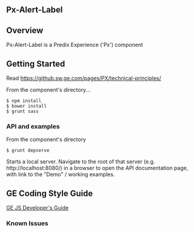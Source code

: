 Px-Alert-Label
-----------------------------------------------

## Overview

Px-Alert-Label is a Predix Experience ('Px') component

## Getting Started

Read https://github.sw.ge.com/pages/PX/technical-principles/

From the component's directory...

```
$ npm install
$ bower install
$ grunt sass
```

### API and examples

From the component's directory

```
$ grunt depserve
```

Starts a local server. Navigate to the root of that server (e.g. http://localhost:8080/) in a browser to open the API documentation page, with link to the "Demo" / working examples.

GE Coding Style Guide
---------------------

[GE JS Developer's Guide](https://github.com/GeneralElectric/javascript)


### Known Issues


